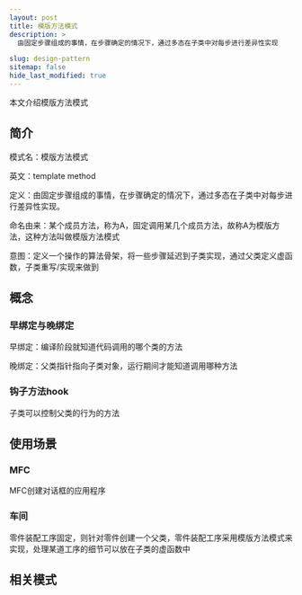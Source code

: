 ```yaml
---
layout: post
title: 模版方法模式
description: >
  由固定步骤组成的事情，在步骤确定的情况下，通过多态在子类中对每步进行差异性实现

slug: design-pattern
sitemap: false
hide_last_modified: true
---
```


本文介绍模版方法模式

## 简介

模式名：模版方法模式

英文：template method

定义：由固定步骤组成的事情，在步骤确定的情况下，通过多态在子类中对每步进行差异性实现。

命名由来：某个成员方法，称为A，固定调用某几个成员方法，故称A为模版方法，这种方法叫做模版方法模式

意图：定义一个操作的算法骨架，将一些步骤延迟到子类实现，通过父类定义虚函数，子类重写/实现来做到

## 概念

### 早绑定与晚绑定

早绑定：编译阶段就知道代码调用的哪个类的方法

晚绑定：父类指针指向子类对象，运行期间才能知道调用哪种方法

### 钩子方法hook

子类可以控制父类的行为的方法

## 使用场景

### MFC

MFC创建对话框的应用程序

### 车间

零件装配工序固定，则针对零件创建一个父类，零件装配工序采用模版方法模式来实现，处理某道工序的细节可以放在子类的虚函数中

## 相关模式